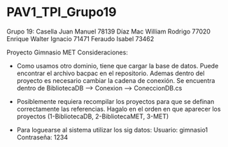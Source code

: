 # PAV1_TPI_Grupo19

Grupo 19:
Casella Juan Manuel 78139
Díaz Mac William Rodrigo 77020
Enrique Walter Ignacio 71471
Feraudo Isabel 73462

Proyecto Gimnasio MET
Consideraciones:
- Como usamos otro dominio, tiene que cargar la base de datos. Puede encontrar el archivo bacpac en el repositorio. Ademas dentro del proyecto es necesario cambiar la cadena de conexión. 
Se encuentra dentro de BibliotecaDB --> Conexion --> ConeccionDB.cs

- Posiblemente requiera recompilar los proyectos para que se definan correctamente las referencias. Hagalo en el orden en que aparecer los proyectos (1-BibliotecaDB, 2-BibliotecaMET, 3-MET)

- Para loguearse al sistema utilizar los sig datos:
Usuario: gimnasio1
Contraseña: 1234